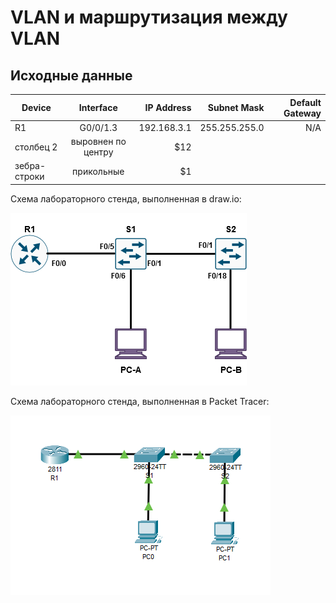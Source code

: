 # VLAN и маршрутизация между VLAN
    
## Исходные данные
| Device        | Interface          |IP Address   |Subnet Mask  |Default Gateway|
| ------------- |:------------------:| -----------:| -----------:| -------------:|
| R1            | G0/0/1.3           | 192.168.3.1 |255.255.255.0|N/A            |
| столбец 2     | выровнен по центру |   $12 |
| зебра-строки  | прикольные         |    $1 |

Cхема лабораторного стенда, выполненная в draw.io:

![Image alt](https://github.com/Misha-cook/otus-networks/blob/main/labs/lab01/%D0%A1%D1%85%D0%B5%D0%BC%D0%B0.png)

Cхема лабораторного стенда, выполненная в Packet Tracer:

![Image alt](https://github.com/Misha-cook/otus-networks/blob/main/labs/lab01/%D0%A1%D1%85%D0%B5%D0%BC%D0%B0%20Packet%20Tracer.png)

